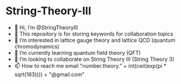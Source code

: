 # String-Theory-III

- 👋 Hi, I’m @StringTheoryIII
- 🎁 This repository is for storing keywords for collaboration topics
- 👀 I’m interested in lattice gauge theory and lattice QCD (quantum chromodynamics)
- 🌱 I’m currently learning quantum field theory (QFT)
- 💞️ I’m looking to collaborate on String Theory III (String Theory 3)
- 📫 How to reach me email "number.theory." + int(ceil(exp(pi * sqrt(163)))) + "@gmail.com"

